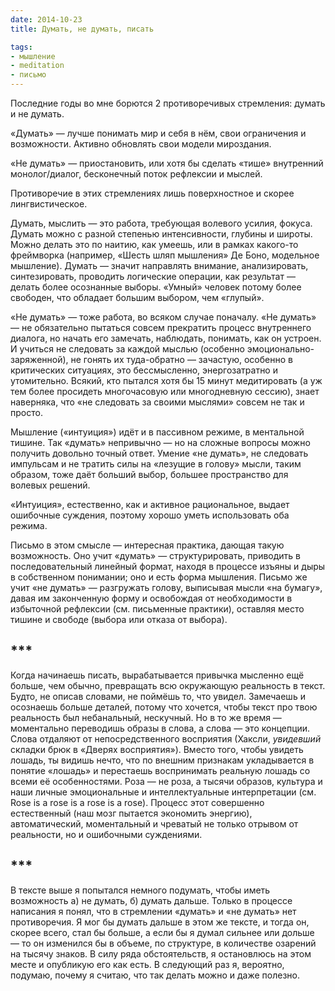 ```yaml
---
date: 2014-10-23
title: Думать, не думать, писать

tags:
- мышление
- meditation
- письмо
---
```



Последние годы во мне борются 2 противоречивых стремления: думать и не думать. 

«Думать» — лучше понимать мир и себя в нём, свои ограничения и возможности. Активно обновлять свои модели мироздания. 

«Не думать» — приостановить, или хотя бы сделать «тише» внутренний монолог/диалог, бесконечный поток рефлексии и мыслей. 

Противоречие в этих стремлениях лишь поверхностное и скорее лингвистическое. 

Думать, мыслить — это работа, требующая волевого усилия, фокуса. Думать можно с разной степенью интенсивности, глубины и широты. Можно делать это по наитию, как умеешь, или в рамках какого-то фреймворка (например, «Шесть шляп мышления» Де Боно, модельное мышление). Думать — значит направлять внимание, анализировать, синтезировать, проводить логические операции, как результат — делать более осознанные выборы. «Умный» человек потому более свободен, что обладает большим выбором, чем «глупый».

«Не думать» — тоже работа, во всяком случае поначалу. «Не думать» — не обязательно пытаться совсем прекратить процесс внутреннего диалога, но начать его замечать, наблюдать, понимать, как он устроен. И учиться не следовать за каждой мыслью (особенно эмоционально-заряженной), не гонять их туда-обратно — зачастую, особенно в критических ситуациях, это бессмысленно, энергозатратно и утомительно. Всякий, кто пытался хотя бы 15 минут медитировать (а уж тем более просидеть многочасовую или многодневную сессию), знает наверняка, что «не следовать за своими мыслями» совсем не так и просто. 

Мышление («интуиция») идёт и в пассивном режиме, в ментальной тишине. Так «думать» непривычно — но на сложные вопросы можно получить довольно точный ответ. Умение «не думать», не следовать импульсам и не тратить силы на «лезущие в голову» мысли, таким образом, тоже даёт больший выбор, большее пространство для волевых решений. 

«Интуиция», естественно, как и активное рациональное, выдает ошибочные суждения, поэтому хорошо уметь использовать оба режима.

Письмо в этом смысле — интересная практика, дающая такую возможность. Оно учит «думать» — структурировать, приводить в последовательный линейный формат, находя в процессе изъяны и дыры в собственном понимании; оно и есть форма мышления. Письмо же учит «не думать» — разгружать голову, выписывая мысли «на бумагу», давая им законченную форму и освобождая от необходимости в избыточной рефлексии (см. письменные практики), оставляя место тишине и свободе (выбора или отказа от выбора).

## ***

Когда начинаешь писать, вырабатывается  привычка мысленно ещё больше, чем обычно, превращать всю окружающую реальность в текст. Будто, не описав словами, не поймёшь то, что увидел. Замечаешь и осознаешь больше деталей, потому что хочется, чтобы текст про твою реальность был небанальный, нескучный. Но в то же время — моментально переводишь образы в слова, а слова — это концепции. Слова отдаляют от непосредственного восприятия (Хаксли, *увидевший* складки брюк в «Дверях восприятия»). Вместо того, чтобы увидеть лошадь, ты видишь нечто, что по внешним признакам укладывается в понятие «лошадь» и перестаешь воспринимать реальную лошадь со всеми её особенностями. Роза — не роза, а тысячи образов, культура и наши личные эмоциональные и интеллектуальные интерпретации (см. Rose is a rose is a rose is a rose). Процесс этот совершенно естественный (наш мозг пытается экономить энергию), автоматический, моментальный и чреватый не только отрывом от реальности, но и ошибочными суждениями.


## ***

В тексте выше я попытался немного подумать, чтобы иметь возможность а) не думать, б) думать дальше. Только в процессе написания я понял, что в стремлении «думать» и «не думать» нет противоречия. Я мог бы думать дальше в этом же тексте, и тогда он, скорее всего, стал бы больше, а если бы я думал сильнее или дольше — то он изменился бы в объеме, по структуре, в количестве озарений на тысячу знаков. В силу ряда обстоятельств, я остановлюсь на этом месте и опубликую его как есть. В следующий раз я, вероятно, подумаю, почему я считаю, что так делать можно и даже полезно.
